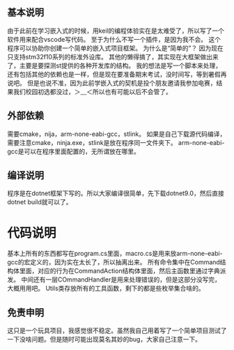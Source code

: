 ## 基本说明
由于此前在学习嵌入式的时候，用keil的编程体验实在是太难受了，所以写了一个软件用来配合vscode写代码。
至于为什么不写一个插件，是因为我不会。
这个程序可以协助你创建一个简单的嵌入式项目框架。
为什么是“简单的”？
因为现在只支持stm32f10系列的标准外设库。
其他的懒得搞了，其实现在大框架做出来了，主要是要探测st提供的各种开发库的结构。
我的想法是写一个脚本来处理，还有包括其他的依赖也是一样，但是现在要准备期末考试，没时间写，等到暑假再说吧。
但是也说不准，因为此前学嵌入式的契机是投个朋友邀请我参加电赛，结果我们校园初选都没过，＞﹏＜所以也有可能以后不会管了。

## 外部依赖
需要cmake，nija，arm-none-eabi-gcc，stlink。
如果是自己下载源代码编译，需要注意cmake，ninja.exe，stlink是放在程序同一文件夹下。
arm-none-eabi-gcc是可以在程序里面配置的，无所谓放在哪里。

## 编译说明
程序是在dotnet框架下写的。所以大家编译很简单，先下载dotnet9.0，然后直接dotnet build就可以了。

# 代码说明
基本上所有的东西都写在program.cs里面，macro.cs是用来放arm-none-eabi-gcc的宏定义的，因为实在太长了，所以抽离出来。
所有命令集中在Command结构体里面，对应的行为在CommandAction结构体里面，然后主函数里通过字典派发。
中间还有一层COmmandHandler是用来处理错误的，但是这部分没写完，大概用用吧。
Utils类存放所有的工具函数，剩下的都是些枚举集合啥的。

## 免责申明
这只是一个玩具项目，我感觉很不稳定。虽然我自己用着写了一个简单项目测试了一下没啥问题。但是随时可能出现莫名其妙的bug，大家自己注意一下。
